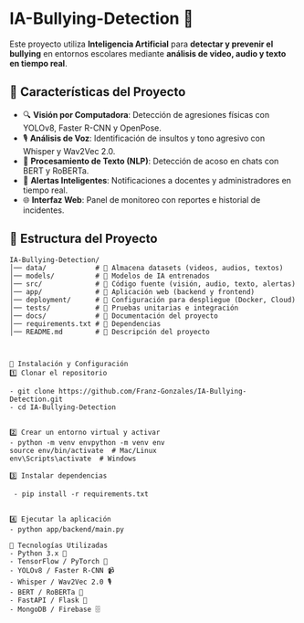 # IA-Bullying-Detection 🚸

Este proyecto utiliza **Inteligencia Artificial** para **detectar y prevenir el bullying** en entornos escolares mediante **análisis de video, audio y texto en tiempo real**.

## 📌 Características del Proyecto
- 🔍 **Visión por Computadora**: Detección de agresiones físicas con YOLOv8, Faster R-CNN y OpenPose.
- 🎙 **Análisis de Voz**: Identificación de insultos y tono agresivo con Whisper y Wav2Vec 2.0.
- 💬 **Procesamiento de Texto (NLP)**: Detección de acoso en chats con BERT y RoBERTa.
- 📢 **Alertas Inteligentes**: Notificaciones a docentes y administradores en tiempo real.
- 🌐 **Interfaz Web**: Panel de monitoreo con reportes e historial de incidentes.

## 📂 Estructura del Proyecto
```plaintext
IA-Bullying-Detection/
│── data/            # 📂 Almacena datasets (videos, audios, textos)
│── models/          # 📂 Modelos de IA entrenados
│── src/             # 📂 Código fuente (visión, audio, texto, alertas)
│── app/             # 📂 Aplicación web (backend y frontend)
│── deployment/      # 📂 Configuración para despliegue (Docker, Cloud)
│── tests/           # 📂 Pruebas unitarias e integración
│── docs/            # 📂 Documentación del proyecto
│── requirements.txt # 📄 Dependencias
│── README.md        # 📄 Descripción del proyecto



🚀 Instalación y Configuración
1️⃣ Clonar el repositorio

- git clone https://github.com/Franz-Gonzales/IA-Bullying-Detection.git
- cd IA-Bullying-Detection


2️⃣ Crear un entorno virtual y activar
- python -m venv envpython -m venv env
source env/bin/activate  # Mac/Linux
env\Scripts\activate  # Windows

3️⃣ Instalar dependencias

 - pip install -r requirements.txt


4️⃣ Ejecutar la aplicación
- python app/backend/main.py

🔧 Tecnologías Utilizadas
- Python 3.x 🐍
- TensorFlow / PyTorch 🧠
- YOLOv8 / Faster R-CNN 📹
- Whisper / Wav2Vec 2.0 🎙
- BERT / RoBERTa 📝
- FastAPI / Flask 🚀
- MongoDB / Firebase 🗄
